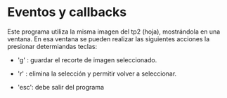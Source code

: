 # Eventos y callbacks

Este programa utiliza la misma imagen del tp2 (hoja), mostrándola en una ventana. En esa ventana se
pueden realizar las siguientes acciones la presionar determiandas teclas:

- 'g'  : guardar el recorte de imagen seleccionado.

- 'r'  : elimina la selección y permitir volver a seleccionar.

- 'esc': debe salir del programa

